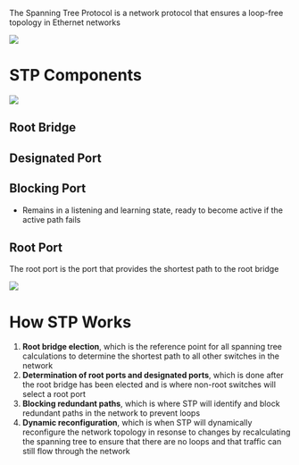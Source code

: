 The Spanning Tree Protocol is a network protocol that ensures a loop-free topology in Ethernet networks

![](https://github.com/JonmarCorpuz/SecondBrain/blob/main/Assets/Whitespace.png)

# STP Components

![](https://github.com/JonmarCorpuz/SecondBrain/blob/main/Assets/ihbjgudfafdgbhjaobjodfsggdasfhjbnou.jpg)

## Root Bridge

## Designated Port

## Blocking Port

* Remains in a listening and learning state, ready to become active if the active path fails

## Root Port

The root port is the port that provides the shortest path to the root bridge

![](https://github.com/JonmarCorpuz/SecondBrain/blob/main/Assets/Whitespace.png)

# How STP Works

1. **Root bridge election**, which is the reference point for all spanning tree calculations to determine the shortest path to all other switches in the network
2. **Determination of root ports and designated ports**, which is done after the root bridge has been elected and is where non-root switches will select a root port
3. **Blocking redundant paths**, which is where STP will identify and block redundant paths in the network to prevent loops
4. **Dynamic reconfiguration**, which is when STP will dynamically reconfigure the network topology in resonse to changes by recalculating the spanning tree to ensure that there are no loops and that traffic can still flow through the network

